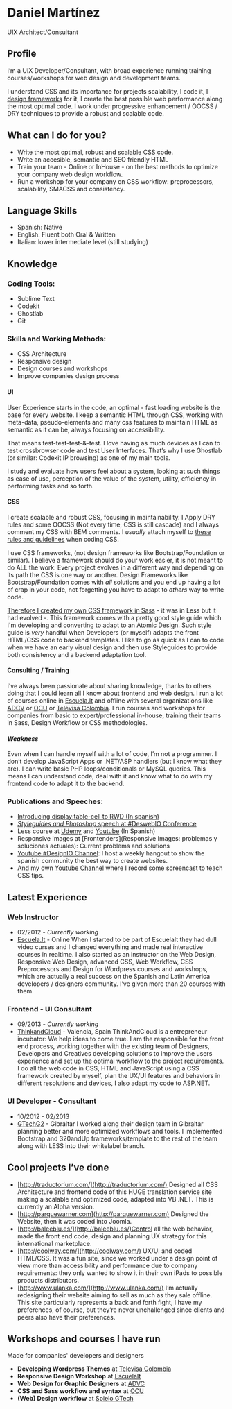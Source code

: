 # Daniel Martínez
UIX Architect/Consultant

## Profile
 I’m a UIX Developer/Consultant, with broad experience running training courses/workshops for web design and development teams.

 I understand CSS and its importance for projects scalability, I code it, I [design frameworks](https://github.com/Wakkos/Wakkos-CSS-Framework) for it, I create the best possible web performance along the most optimal code. I work under  progressive enhancement / OOCSS / DRY techniques to provide a robust and scalable code.


## What can I do for you?
- Write the most optimal, robust and scalable CSS code.
- Write an accesible, semantic and SEO friendly HTML
- Train your team - Online or InHouse - on the best methods to optimize your company web design workflow.
- Run a workshop for your company on CSS workflow: preprocessors, scalability, SMACSS and consistency.


## Language Skills
- Spanish: Native
- English: Fluent both Oral & Written
- Italian: lower intermediate level (still studying)

## Knowledge

### Coding Tools:
- Sublime Text
- Codekit
- Ghostlab
- Git

###  Skills and Working Methods:
- CSS Architecture
- Responsive design
- Design courses and workshops
- Improve companies design process

#### UI
User Experience starts in the code, an optimal - fast loading website is the base for every website. I keep a semantic HTML through CSS, working with meta-data, pseudo-elements and many css features to maintain HTML as semantic as it can be, always focusing on accessibility.

That means test-test-test-&-test. I love having as much devices as I can to test crossbrowser code and test User Interfaces. That’s why I use Ghostlab (or similar: Codekit IP browsing) as one of my main tools.

I study and evaluate how users feel about a system, looking at such things as ease of use, perception of the value of the system, utility, efficiency in performing tasks and so forth.

#### CSS
I create scalable and robust CSS, focusing in maintainability. I Apply DRY rules and some OOCSS (Not every time, CSS is still cascade) and I always comment my CSS with BEM comments. 
I _usually_ attach myself to [these rules and guidelines](https://github.com/Wakkos/CSS-Guidelines) when coding CSS.

I use CSS frameworks, (not design frameworks like Bootstrap/Foundation or similar). I believe a framework should do your work easier, it is not meant to do ALL the work: Every project evolves in a different way and depending on its path the CSS is one way or another. Design Frameworks like Bootstrap/Foundation comes with *all* solutions and you end up having a lot of crap in your code, not forgetting you have to adapt to _others_ way to write code.

[Therefore I created my own CSS framework in Sass](https://github.com/Wakkos/Wakkos-CSS-Framework) - it was in Less but it had evolved -.
This framework comes with a pretty good style guide which I'm developing and converting to adapt to an Atomic Design. Such style guide is _very_ handful when Developers (or myself) adapts the front HTML/CSS code to backend templates. I like to go as quick as I can to code when we have an early visual design and then use Styleguides to provide both consistency and a backend adaptation tool.

#### Consulting / Training
I’ve always been passionate about sharing knowledge, thanks to others doing that I could learn all I know about frontend and web design. I run a lot of courses online in [Escuela.It](http://escuela.it) and offline with several organizations like [ADCV](http://adcv.com/) or [OCU](http://www.ocu.org/) or [Televisa Colombia](http://store.editorialtelevisa.com.co/). I run courses and workshops for companies from basic to expert/professional in-house, training their teams in Sass, Design Workflow or CSS methodologies. 

#### _Weakness_
Even when I can handle myself with a lot of code, I’m not a programmer. I don’t develop JavaScript Apps or .NET/ASP handlers (but I know what they are). I can write basic PHP loops/conditionals or MySQL queries.
This means I can understand code, deal with it and know what to do with my frontend code to adapt it to the backend.

### Publications and Speeches:
-  [Introducing display:table-cell to RWD (In spanish)](http://coolvillage.es/displaytable-cell-y-su-oportunidad-en-el-responsive-design/)
-  [_Styleguides and Photoshop_ speech at #DeswebIO Conference](https://www.youtube.com/watch?v=BFugny_mC4c&list=PLwzKFCxxOMjP_v6xa3KQMHY0RXsVNTQWK)
-  Less course at [Udemy](https://www.udemy.com/less-de-cero-a-experto/#/) and [Youtube](https://www.youtube.com/playlist?list=PLwzKFCxxOMjPUOJitRL31rD1Zsd030sYX) (In Spanish)
-  Responsive Images at [Frontenders](Responsive Images: problemas y soluciones actuales): Current problems and solutions
-  [Youtube #DesignIO Channel](https://www.youtube.com/playlist?list=PLIcuwIrm4rKf_JLA0v2GlAeRL4q0QN2BJ): I host a weekly hangout to show the spanish community the best way to create websites.
- And my own [Youtube Channel](https://www.youtube.com/user/WakkosWebcasts/) where I record some screencast to teach CSS tips.

## Latest Experience

###  Web Instructor
- 02/2012 - _Currently working_
- [Escuela.It](http://escuela.it/) - Online
When I started to be part of EscuelaIt they had dull video curses and I changed everything and made real interactive courses in realtime. I also started as an instructor on the Web Design, Responsive Web Design, advanced CSS, Web Workflow, CSS Preprocessors and Design for Wordpress courses and workshops, which are actually a real success on the Spanish and Latin America developers / designers community. I’ve given more than 20 courses with them.

###   Frontend - UI Consultant
- 09/2013 - _Currently working_
- [ThinkandCloud](http://www.thinkandcloud.com/) - Valencia, Spain
 ThinkAndCloud is a entrepreneur incubator: We help ideas to come true. I am the responsible for the front end process, working together with the existing team of Designers, Developers and Creatives developing solutions to improve the users experience and set up the optimal workflow to the project requirements. 
I do all the web code in CSS, HTML and JavaScript using a CSS framework created by myself, plan the UX/UI features and behaviors in different resolutions and devices, I also adapt my code to ASP.NET.

###    UI Developer - Consultant
- 10/2012 - 02/2013
- [GTechG2](http://www.gtech-interactive.com/home.aspx) - Gibraltar
  I worked along their design team in Gibraltar planning better and more optimized workflows and tools. I implemented Bootstrap and 320andUp frameworks/template to the rest of the team along with LESS into their whitelabel branch.

## Cool projects I’ve done
-  [http://traductorium.com/](http://traductorium.com/) Designed all CSS Architecture and frontend code of this HUGE translation service site making a scalable and optimized code, adapted into VB .NET. This is currently an Alpha version.
-  [http://parquewarner.com](http://parquewarner.com) Designed the Website, then it was coded into Joomla.
-  [http://baleeblu.es/](http://baleeblu.es/)Control all the web behavior, made the front end code, design and planning UX strategy for this international marketplace.
-  [http://coolway.com/](http://coolway.com/) UX/UI and coded HTML/CSS. It was a fun site, since we worked under a design point of view more than accessibility and performance due to company requirements: they only wanted to show it in their own iPads to possible products distributors. 
-  [http://www.ulanka.com/](http://www.ulanka.com/) I’m actually redesigning their website aiming to sell as much as they sale offline. This site particularly represents a back and forth fight, I have my preferences, of course, but they’re never unchallenged since clients and peers also have their preferences.

## Workshops and courses I have run 
Made for companies' developers and designers
- **Developing Wordpress Themes** at [Televisa Colombia](http://store.editorialtelevisa.com.co/)
- **Responsive Design Workshop** at [EscuelaIt](http://escuela.it/cursos/taller-maquetacion-responsive)
- **Web Design for Graphic Designers** at [ADVC](http://adcv.com/)
- **CSS and Sass workflow and syntax** at [OCU](http://www.ocu.org/)
- **(Web) Design workflow** at [Spielo GTech](http://www.gtech-interactive.com/home.aspx)
